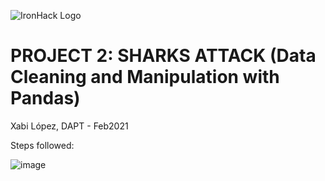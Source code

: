 ![IronHack Logo](https://s3-eu-west-1.amazonaws.com/ih-materials/uploads/upload_d5c5793015fec3be28a63c4fa3dd4d55.png)

# PROJECT 2: SHARKS ATTACK (Data Cleaning and Manipulation with Pandas)

Xabi López, DAPT - Feb2021

Steps followed:

![image](https://user-images.githubusercontent.com/77535061/111871859-8c777d80-898c-11eb-807e-9a3fa2f96939.png)
